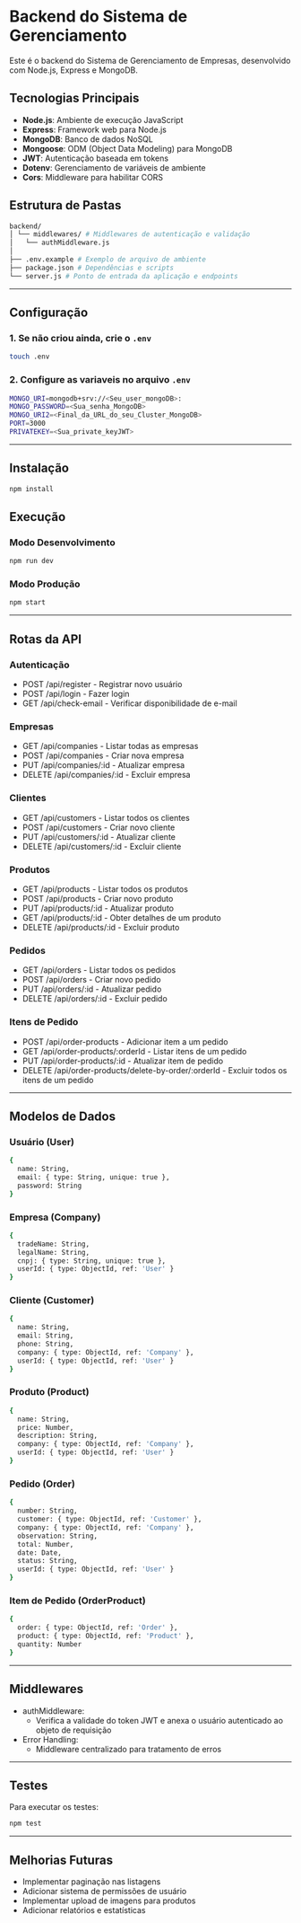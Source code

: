 # Backend do Sistema de Gerenciamento

Este é o backend do Sistema de Gerenciamento de Empresas, desenvolvido com Node.js, Express e MongoDB.

## Tecnologias Principais

- **Node.js**: Ambiente de execução JavaScript
- **Express**: Framework web para Node.js
- **MongoDB**: Banco de dados NoSQL
- **Mongoose**: ODM (Object Data Modeling) para MongoDB
- **JWT**: Autenticação baseada em tokens
- **Dotenv**: Gerenciamento de variáveis de ambiente
- **Cors**: Middleware para habilitar CORS

## Estrutura de Pastas

```bash
backend/
│ └── middlewares/ # Middlewares de autenticação e validação
│   └── authMiddleware.js
│
├── .env.example # Exemplo de arquivo de ambiente
├── package.json # Dependências e scripts
└── server.js # Ponto de entrada da aplicação e endpoints
```
---
## Configuração

### 1. Se não criou ainda, crie o `.env`

```bash
touch .env
```

### 2. Configure as variaveis no arquivo `.env`

```bash
MONGO_URI=mongodb+srv://<Seu_user_mongoDB>:
MONGO_PASSWORD=<Sua_senha_MongoDB>
MONGO_URI2=<Final_da_URL_do_seu_Cluster_MongoDB>
PORT=3000
PRIVATEKEY=<Sua_private_keyJWT>
```
---
## Instalação

```bash
npm install
```

## Execução

### Modo Desenvolvimento

```bash
npm run dev
```

### Modo Produção

```bash
npm start
```

---

## Rotas da API

### Autenticação

- POST /api/register - Registrar novo usuário
- POST /api/login - Fazer login
- GET /api/check-email - Verificar disponibilidade de e-mail

### Empresas

- GET /api/companies - Listar todas as empresas
- POST /api/companies - Criar nova empresa
- PUT /api/companies/:id - Atualizar empresa
- DELETE /api/companies/:id - Excluir empresa

### Clientes

- GET /api/customers - Listar todos os clientes
- POST /api/customers - Criar novo cliente
- PUT /api/customers/:id - Atualizar cliente
- DELETE /api/customers/:id - Excluir cliente

### Produtos

- GET /api/products - Listar todos os produtos
- POST /api/products - Criar novo produto
- PUT /api/products/:id - Atualizar produto
- GET /api/products/:id - Obter detalhes de um produto
- DELETE /api/products/:id - Excluir produto

### Pedidos

- GET /api/orders - Listar todos os pedidos
- POST /api/orders - Criar novo pedido
- PUT /api/orders/:id - Atualizar pedido
- DELETE /api/orders/:id - Excluir pedido

### Itens de Pedido

- POST /api/order-products - Adicionar item a um pedido
- GET /api/order-products/:orderId - Listar itens de um pedido
- PUT /api/order-products/:id - Atualizar item de pedido
- DELETE /api/order-products/delete-by-order/:orderId - Excluir todos os itens de um pedido

---

## Modelos de Dados

### Usuário (User)

```bash
{
  name: String,
  email: { type: String, unique: true },
  password: String
}
```

### Empresa (Company)

```bash
{
  tradeName: String,
  legalName: String,
  cnpj: { type: String, unique: true },
  userId: { type: ObjectId, ref: 'User' }
}
```

### Cliente (Customer)

```bash
{
  name: String,
  email: String,
  phone: String,
  company: { type: ObjectId, ref: 'Company' },
  userId: { type: ObjectId, ref: 'User' }
}
```

### Produto (Product)

```bash
{
  name: String,
  price: Number,
  description: String,
  company: { type: ObjectId, ref: 'Company' },
  userId: { type: ObjectId, ref: 'User' }
}
```

### Pedido (Order)

```bash
{
  number: String,
  customer: { type: ObjectId, ref: 'Customer' },
  company: { type: ObjectId, ref: 'Company' },
  observation: String,
  total: Number,
  date: Date,
  status: String,
  userId: { type: ObjectId, ref: 'User' }
}
```

### Item de Pedido (OrderProduct)

```bash
{
  order: { type: ObjectId, ref: 'Order' },
  product: { type: ObjectId, ref: 'Product' },
  quantity: Number
}
```

---

## Middlewares

- authMiddleware:
  - Verifica a validade do token JWT e anexa o usuário autenticado ao objeto de requisição
- Error Handling:
  - Middleware centralizado para tratamento de erros

---

## Testes

Para executar os testes:

```bash
npm test
```
---
## Melhorias Futuras
- Implementar paginação nas listagens
- Adicionar sistema de permissões de usuário
- Implementar upload de imagens para produtos
- Adicionar relatórios e estatísticas